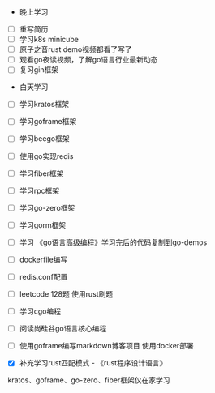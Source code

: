 + 晚上学习

- [ ] 重写简历
- [ ] 学习k8s minicube
- [ ] 原子之音rust demo视频都看了写了
- [ ] 观看go夜读视频，了解go语言行业最新动态
- [ ] 复习gin框架

+ 白天学习

- [ ] 学习kratos框架
- [ ] 学习goframe框架
- [ ] 学习beego框架
- [ ] 使用go实现redis
- [ ] 学习fiber框架
- [ ] 学习rpc框架
- [ ] 学习go-zero框架
- [ ] 学习gorm框架
- [ ] 学习 《go语言高级编程》学习完后的代码复制到go-demos
- [ ] dockerfile编写
- [ ] redis.conf配置
- [ ] leetcode 128题 使用rust刷题
- [ ] 学习cgo编程
- [ ] 阅读尚硅谷go语言核心编程
- [ ] 使用goframe编写markdown博客项目 使用docker部署
- [X] 补充学习rust匹配模式 - 《rust程序设计语言》


kratos、goframe、go-zero、fiber框架仅在家学习
